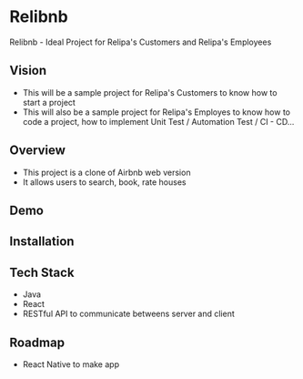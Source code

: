 # Relibnb
Relibnb - Ideal Project for Relipa's Customers and Relipa's Employees

## Vision
- This will be a sample project for Relipa's Customers to know how to start a project
- This will also be a sample project for Relipa's Employes to know how to code a project, how to implement Unit Test / Automation Test / CI - CD...

## Overview
- This project is a clone of Airbnb web version
- It allows users to search, book, rate houses


## Demo

## Installation 

## Tech Stack
- Java
- React 
- RESTful API to communicate betweens server and client 

## Roadmap
- React Native to make app 
